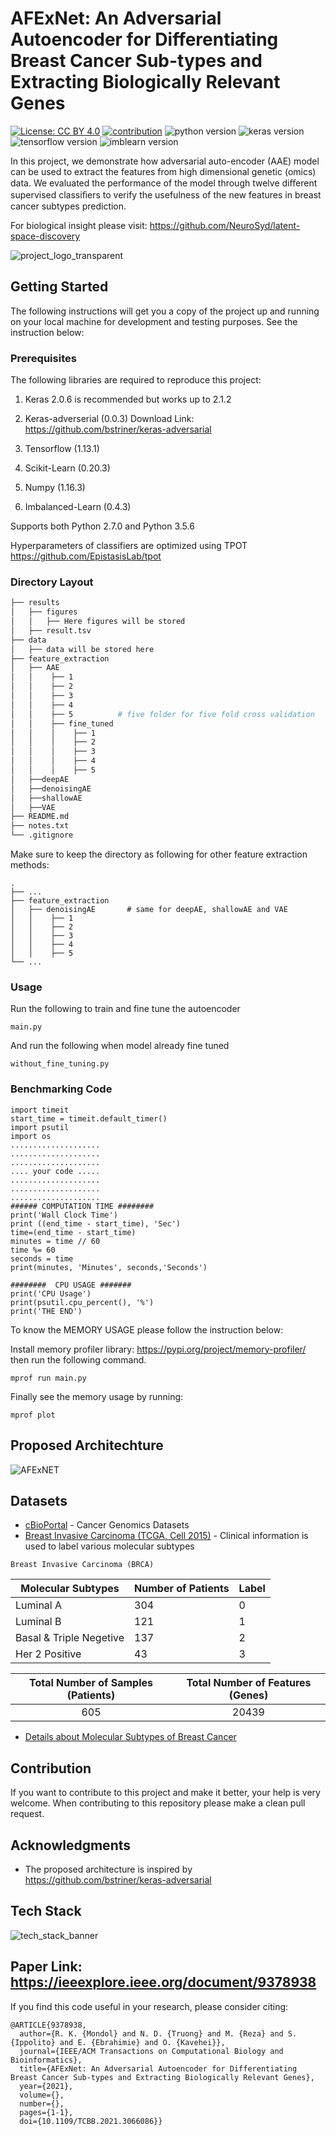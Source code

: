 # AFExNet: An Adversarial Autoencoder for Differentiating Breast Cancer Sub-types and Extracting Biologically Relevant Genes
[![License: CC BY 4.0](https://img.shields.io/badge/License-CC%20BY%204.0-lightgrey.svg)](https://creativecommons.org/licenses/by/4.0/)
[![contribution](https://img.shields.io/badge/contributions-welcome-brightgreen.svg?style=flat)](https://github.com/raktimmondol/breast-cancer-sub-types-classification/pulls)
![python version](https://img.shields.io/badge/python-2.7%20%7C%203.5%20-green.svg)
![keras version](https://img.shields.io/badge/keras-2.0.6-brightgreen.svg)
![tensorflow version](https://img.shields.io/badge/tensorflow-1.13.1-orange.svg)
![imblearn version](https://img.shields.io/badge/imbalanced--learn-0.4.3-blue.svg)

In this project, we demonstrate how adversarial auto-encoder (AAE) model can be used to extract the features from high dimensional genetic (omics) data. We evaluated the performance of the model through twelve diﬀerent supervised classiﬁers to verify the usefulness of the new features in breast cancer subtypes prediction.

For biological insight please visit: https://github.com/NeuroSyd/latent-space-discovery

![project_logo_transparent](https://user-images.githubusercontent.com/28592095/56498063-8039da00-6543-11e9-8b4a-a551bad3ed0f.png)



## Getting Started

The following instructions will get you a copy of the project up and running on your local machine for development and testing purposes. See the instruction below:

### Prerequisites

The following libraries are required to reproduce this project:

1) Keras 2.0.6 is recommended but works up to 2.1.2 

2) Keras-adverserial (0.0.3)
Download Link: https://github.com/bstriner/keras-adversarial

3) Tensorflow (1.13.1)

4) Scikit-Learn (0.20.3)

5) Numpy (1.16.3)

6) Imbalanced-Learn (0.4.3)

Supports both Python 2.7.0 and Python 3.5.6

Hyperparameters of classifiers are optimized using TPOT https://github.com/EpistasisLab/tpot

### Directory Layout
```bash
├── results
│   ├── figures
│   │   ├── Here figures will be stored
│   ├── result.tsv
├── data
│   ├── data will be stored here
├── feature_extraction
│   ├── AAE
│   │    ├── 1
│   │    ├── 2
│   │    ├── 3
│   │    ├── 4
│   │    ├── 5          # five folder for five fold cross validation
│   │    ├── fine_tuned
│   │    │    ├── 1
│   │    │    ├── 2
│   │    │    ├── 3
│   │    │    ├── 4
│   │    │    ├── 5
│   ├──deepAE
│   ├──denoisingAE
│   ├──shallowAE
│   ├──VAE
├── README.md
├── notes.txt
└── .gitignore
```
Make sure to keep the directory as following for other feature extraction methods:
```
.
├── ...
├── feature_extraction                   
│   ├── denoisingAE       # same for deepAE, shallowAE and VAE
│   │    ├── 1
│   │    ├── 2
│   │    ├── 3
│   │    ├── 4
│   │    ├── 5            
└── ...
````
### Usage

Run the following to train and fine tune the autoencoder

```
main.py
```

And run the following when model already fine tuned

```
without_fine_tuning.py
```

### Benchmarking Code

```
import timeit
start_time = timeit.default_timer()
import psutil
import os
....................
....................
....................
.... your code .....
....................
....................
....................
###### COMPUTATION TIME ########
print('Wall Clock Time')
print ((end_time - start_time), 'Sec')
time=(end_time - start_time)
minutes = time // 60
time %= 60
seconds = time
print(minutes, 'Minutes', seconds,'Seconds')

########  CPU USAGE #######
print('CPU Usage') 
print(psutil.cpu_percent(), '%')
print('THE END')
```
To know the MEMORY USAGE please follow the instruction below:

Install memory profiler library: https://pypi.org/project/memory-profiler/ then run the following command.

```
mprof run main.py
```
Finally see the memory usage by running:
```
mprof plot
```

## Proposed Architechture

![AFExNET](https://user-images.githubusercontent.com/28592095/115665054-821e1a00-a364-11eb-9774-6f72ef5bd589.png)


## Datasets

* [cBioPortal](https://www.cbioportal.org/) - Cancer Genomics Datasets
* [Breast Invasive Carcinoma (TCGA, Cell 2015)](http://www.cbioportal.org/study?id=brca_tcga_pub2015) - Clinical information is used to label various molecular subtypes

``` Breast Invasive Carcinoma (BRCA) ```

| Molecular Subtypes | Number of Patients | Label |
| ------------------ | ------------------ | ------------ |
| Luminal A | 304 | 0 |
| Luminal B | 121 | 1 |
| Basal & Triple Negetive | 137 | 2 |
| Her 2 Positive | 43 | 3 |

| Total Number of Samples (Patients) | Total Number of Features (Genes) |
| :------------------: | :------------------: |
| 605 | 20439 |

* [Details about Molecular Subtypes of Breast Cancer](https://www.breastcancer.org/symptoms/types/molecular-subtypes)

## Contribution

If you want to contribute to this project and make it better, your help is very welcome. When contributing to this repository please make a clean pull request.


## Acknowledgments

* The proposed architecture is inspired by https://github.com/bstriner/keras-adversarial

## Tech Stack
![tech_stack_banner](https://user-images.githubusercontent.com/28592095/115676246-358d0b80-a371-11eb-9482-0752d5a27d3f.png)


## Paper Link: https://ieeexplore.ieee.org/document/9378938
If you find this code useful in your research, please consider citing:
```
@ARTICLE{9378938,
  author={R. K. {Mondol} and N. D. {Truong} and M. {Reza} and S. {Ippolito} and E. {Ebrahimie} and O. {Kavehei}},
  journal={IEEE/ACM Transactions on Computational Biology and Bioinformatics}, 
  title={AFExNet: An Adversarial Autoencoder for Differentiating Breast Cancer Sub-types and Extracting Biologically Relevant Genes}, 
  year={2021},
  volume={},
  number={},
  pages={1-1},
  doi={10.1109/TCBB.2021.3066086}}
```

